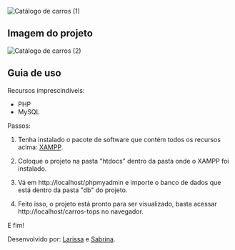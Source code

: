 ![Catálogo de carros (1)](https://github.com/brininha/carros-tops/assets/105254225/ace49ca4-9847-4071-a175-330a19be1696)

## Imagem do projeto
![Catálogo de carros (2)](https://github.com/brininha/carros-tops/assets/105254225/dd79c006-7d50-44ba-b25f-1038959d9ad2)

## Guia de uso

Recursos imprescindíveis:
- PHP
- MySQL

Passos:
1. Tenha instalado o pacote de software que contém todos os recursos acima:
[XAMPP](https://www.apachefriends.org/pt_br/download.html).

2. Coloque o projeto na pasta "htdocs" dentro da pasta onde o XAMPP foi instalado.

3. Vá em http://localhost/phpmyadmin e importe o banco de dados que está dentro da pasta "db" do projeto.

4. Feito isso, o projeto está pronto para ser visualizado, basta acessar http://localhost/carros-tops no navegador.

E fim!

Desenvolvido por:
[Larissa](https://github.com/larissaesther) e
[Sabrina](https://www.github.com/brininha).
